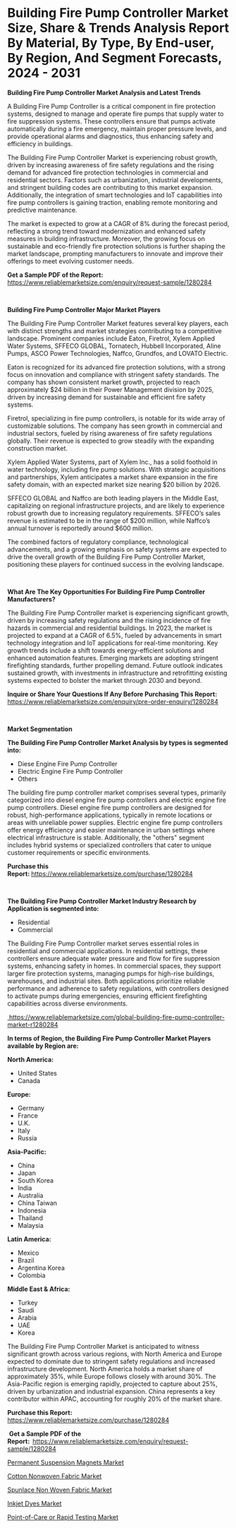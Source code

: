 <p><h1>Building Fire Pump Controller Market Size, Share & Trends Analysis Report By Material, By Type, By End-user, By Region, And Segment Forecasts, 2024 - 2031</h1></p><p><strong>Building Fire Pump Controller Market Analysis and Latest Trends</strong></p>
<p><p>A Building Fire Pump Controller is a critical component in fire protection systems, designed to manage and operate fire pumps that supply water to fire suppression systems. These controllers ensure that pumps activate automatically during a fire emergency, maintain proper pressure levels, and provide operational alarms and diagnostics, thus enhancing safety and efficiency in buildings.</p><p>The Building Fire Pump Controller Market is experiencing robust growth, driven by increasing awareness of fire safety regulations and the rising demand for advanced fire protection technologies in commercial and residential sectors. Factors such as urbanization, industrial developments, and stringent building codes are contributing to this market expansion. Additionally, the integration of smart technologies and IoT capabilities into fire pump controllers is gaining traction, enabling remote monitoring and predictive maintenance.</p><p>The market is expected to grow at a CAGR of 8% during the forecast period, reflecting a strong trend toward modernization and enhanced safety measures in building infrastructure. Moreover, the growing focus on sustainable and eco-friendly fire protection solutions is further shaping the market landscape, prompting manufacturers to innovate and improve their offerings to meet evolving customer needs.</p></p>
<p><strong>Get a Sample PDF of the Report:&nbsp;</strong> <a href="https://www.reliablemarketsize.com/enquiry/request-sample/1280284?utm_campaign=1720&utm_medium=2&utm_source=Github&utm_content=ia&utm_term=10122024&utm_id=building-fire-pump-controller">https://www.reliablemarketsize.com/enquiry/request-sample/1280284</a></p>
<p>&nbsp;</p>
<p><strong>Building Fire Pump Controller Major Market Players</strong></p>
<p><p>The Building Fire Pump Controller Market features several key players, each with distinct strengths and market strategies contributing to a competitive landscape. Prominent companies include Eaton, Firetrol, Xylem Applied Water Systems, SFFECO GLOBAL, Tornatech, Hubbell Incorporated, Aline Pumps, ASCO Power Technologies, Naffco, Grundfos, and LOVATO Electric.</p><p>Eaton is recognized for its advanced fire protection solutions, with a strong focus on innovation and compliance with stringent safety standards. The company has shown consistent market growth, projected to reach approximately $24 billion in their Power Management division by 2025, driven by increasing demand for sustainable and efficient fire safety systems.</p><p>Firetrol, specializing in fire pump controllers, is notable for its wide array of customizable solutions. The company has seen growth in commercial and industrial sectors, fueled by rising awareness of fire safety regulations globally. Their revenue is expected to grow steadily with the expanding construction market.</p><p>Xylem Applied Water Systems, part of Xylem Inc., has a solid foothold in water technology, including fire pump solutions. With strategic acquisitions and partnerships, Xylem anticipates a market share expansion in the fire safety domain, with an expected market size nearing $20 billion by 2026.</p><p>SFFECO GLOBAL and Naffco are both leading players in the Middle East, capitalizing on regional infrastructure projects, and are likely to experience robust growth due to increasing regulatory requirements. SFFECO’s sales revenue is estimated to be in the range of $200 million, while Naffco’s annual turnover is reportedly around $600 million.</p><p>The combined factors of regulatory compliance, technological advancements, and a growing emphasis on safety systems are expected to drive the overall growth of the Building Fire Pump Controller Market, positioning these players for continued success in the evolving landscape.</p></p>
<p>&nbsp;</p>
<p><strong>What Are The Key Opportunities For Building Fire Pump Controller Manufacturers?</strong></p>
<p><p>The Building Fire Pump Controller market is experiencing significant growth, driven by increasing safety regulations and the rising incidence of fire hazards in commercial and residential buildings. In 2023, the market is projected to expand at a CAGR of 6.5%, fueled by advancements in smart technology integration and IoT applications for real-time monitoring. Key growth trends include a shift towards energy-efficient solutions and enhanced automation features. Emerging markets are adopting stringent firefighting standards, further propelling demand. Future outlook indicates sustained growth, with investments in infrastructure and retrofitting existing systems expected to bolster the market through 2030 and beyond.</p></p>
<p><strong>Inquire or Share Your Questions If Any Before Purchasing This Report:</strong> <a href="https://www.reliablemarketsize.com/enquiry/pre-order-enquiry/1280284?utm_campaign=1720&utm_medium=2&utm_source=Github&utm_content=ia&utm_term=10122024&utm_id=building-fire-pump-controller">https://www.reliablemarketsize.com/enquiry/pre-order-enquiry/1280284</a></p>
<p>&nbsp;</p>
<p><strong>Market Segmentation</strong></p>
<p><strong>The Building Fire Pump Controller Market Analysis by types is segmented into:</strong></p>
<p><ul><li>Diese Engine Fire Pump Controller</li><li>Electric Engine Fire Pump Controller</li><li>Others</li></ul></p>
<p><p>The building fire pump controller market comprises several types, primarily categorized into diesel engine fire pump controllers and electric engine fire pump controllers. Diesel engine fire pump controllers are designed for robust, high-performance applications, typically in remote locations or areas with unreliable power supplies. Electric engine fire pump controllers offer energy efficiency and easier maintenance in urban settings where electrical infrastructure is stable. Additionally, the "others" segment includes hybrid systems or specialized controllers that cater to unique customer requirements or specific environments.</p></p>
<p><strong>Purchase this Report:&nbsp;</strong><a href="https://www.reliablemarketsize.com/purchase/1280284?utm_campaign=1720&utm_medium=2&utm_source=Github&utm_content=ia&utm_term=10122024&utm_id=building-fire-pump-controller">https://www.reliablemarketsize.com/purchase/1280284</a></p>
<p>&nbsp;</p>
<p><strong>The Building Fire Pump Controller Market Industry Research by Application is segmented into:</strong></p>
<p><ul><li>Residential</li><li>Commercial</li></ul></p>
<p><p>The Building Fire Pump Controller market serves essential roles in residential and commercial applications. In residential settings, these controllers ensure adequate water pressure and flow for fire suppression systems, enhancing safety in homes. In commercial spaces, they support larger fire protection systems, managing pumps for high-rise buildings, warehouses, and industrial sites. Both applications prioritize reliable performance and adherence to safety regulations, with controllers designed to activate pumps during emergencies, ensuring efficient firefighting capabilities across diverse environments.</p></p>
<p><a href="https://www.reliablemarketsize.com/global-building-fire-pump-controller-market-r1280284?utm_campaign=1720&utm_medium=2&utm_source=Github&utm_content=ia&utm_term=10122024&utm_id=building-fire-pump-controller">&nbsp;https://www.reliablemarketsize.com/global-building-fire-pump-controller-market-r1280284</a></p>
<p><strong>In terms of Region, the Building Fire Pump Controller Market Players available by Region are:</strong></p>
<p>
    <p> <strong> North America: </strong>
        <ul>
            <li>United States</li>
            <li>Canada</li>
        </ul>
        </p> 
    <p> <strong> Europe: </strong>
        <ul>
            <li>Germany</li>
            <li>France</li>
            <li>U.K.</li>
            <li>Italy</li>
            <li>Russia</li>
        </ul>
        </p> 
    <p> <strong> Asia-Pacific: </strong>
        <ul>
            <li>China</li>
            <li>Japan</li>
            <li>South Korea</li>
            <li>India</li>
            <li>Australia</li>
            <li>China Taiwan</li>
            <li>Indonesia</li>
            <li>Thailand</li>
            <li>Malaysia</li>
        </ul>
        </p> 
    <p> <strong> Latin America: </strong>
        <ul>
            <li>Mexico</li>
            <li>Brazil</li>
            <li>Argentina Korea</li>
            <li>Colombia</li>
        </ul>
        </p> 
    <p> <strong> Middle East & Africa: </strong>
        <ul>
            <li>Turkey</li>
            <li>Saudi</li>
            <li>Arabia</li>
            <li>UAE</li>
            <li>Korea</li>
        </ul>
    </p>
    </p>
<p><p>The Building Fire Pump Controller Market is anticipated to witness significant growth across various regions, with North America and Europe expected to dominate due to stringent safety regulations and increased infrastructure development. North America holds a market share of approximately 35%, while Europe follows closely with around 30%. The Asia-Pacific region is emerging rapidly, projected to capture about 25%, driven by urbanization and industrial expansion. China represents a key contributor within APAC, accounting for roughly 20% of the market share.  </p></p>
<p><strong>Purchase this Report: </strong><a href="https://www.reliablemarketsize.com/purchase/1280284?utm_campaign=1720&utm_medium=2&utm_source=Github&utm_content=ia&utm_term=10122024&utm_id=building-fire-pump-controller">https://www.reliablemarketsize.com/purchase/1280284</a></p>
<p>&nbsp;<strong>Get a Sample PDF of the Report:&nbsp;&nbsp;</strong><a href="https://www.reliablemarketsize.com/enquiry/request-sample/1280284?utm_campaign=1720&utm_medium=2&utm_source=Github&utm_content=ia&utm_term=10122024&utm_id=building-fire-pump-controller">https://www.reliablemarketsize.com/enquiry/request-sample/1280284</a></p>
<p><strong></strong></p>
<p><p><a href="https://www.linkedin.com/pulse/comprehend-permanent-suspension-magnets-market-size-growing-ylinf?utm_campaign=1720&utm_medium=2&utm_source=Github&utm_content=ia&utm_term=10122024&utm_id=building-fire-pump-controller">Permanent Suspension Magnets Market</a></p><p><a href="https://www.linkedin.com/pulse/c-hannibex-sqmmf?utm_campaign=1720&utm_medium=2&utm_source=Github&utm_content=ia&utm_term=10122024&utm_id=building-fire-pump-controller">Cotton Nonwoven Fabric Market</a></p><p><a href="https://www.linkedin.com/pulse/spunlace-non-woven-fabric-market-size-striking-cagr-75-from-2h8pf?utm_campaign=1720&utm_medium=2&utm_source=Github&utm_content=ia&utm_term=10122024&utm_id=building-fire-pump-controller">Spunlace Non Woven Fabric Market</a></p><p><a href="https://www.linkedin.com/pulse/inkjet-dyes-market-size-type-product-global-industry-analysis-mdzkf?utm_campaign=1720&utm_medium=2&utm_source=Github&utm_content=ia&utm_term=10122024&utm_id=building-fire-pump-controller">Inkjet Dyes Market</a></p><p><a href="https://github.com/mookiesville/Market-Research-Report-List-1/blob/main/point-of-care-or-rapid-testing-market.md?utm_campaign=1720&utm_medium=2&utm_source=Github&utm_content=ia&utm_term=10122024&utm_id=building-fire-pump-controller">Point-of-Care or Rapid Testing Market</a></p></p>